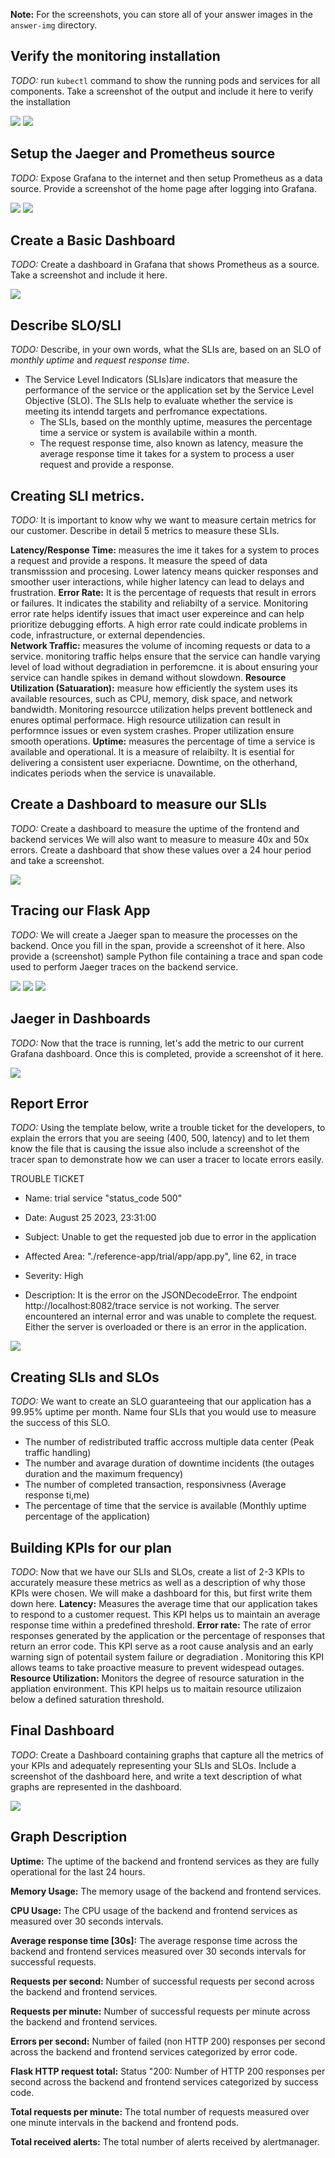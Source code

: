 **Note:** For the screenshots, you can store all of your answer images in the `answer-img` directory.

## Verify the monitoring installation

*TODO:* run `kubectl` command to show the running pods and services for all components. Take a screenshot of the output and include it here to verify the installation

![](answer_img/all_pods.png)
![](anwer_img/all_services.png)

## Setup the Jaeger and Prometheus source
*TODO:* Expose Grafana to the internet and then setup Prometheus as a data source. Provide a screenshot of the home page after logging into Grafana.

![](answer_img/exposing_Grafana.png)
![](answer_img/Grafana_home_page.png)

## Create a Basic Dashboard
*TODO:* Create a dashboard in Grafana that shows Prometheus as a source. Take a screenshot and include it here.

![](answer_img/basic_dashboard.png)

## Describe SLO/SLI
*TODO:* Describe, in your own words, what the SLIs are, based on an SLO of *monthly uptime* and *request response time*.

 * The Service Level Indicators (SLIs)are  indicators that measure the performance of the service or the application set by  the Service Level Objective (SLO). The SLIs help to evaluate whether the service is meeting its intendd targets and perfromance expectations. 
    * The SLIs, based on the monthly uptime,  measures the  percentage time a service or system is availabile within a month.  
    * The request response time, also known as latency, measure the average response time it takes for a system to process a user request and provide a response. 

## Creating SLI metrics.
*TODO:* It is important to know why we want to measure certain metrics for our customer. Describe in detail 5 metrics to measure these SLIs. 

**Latency/Response Time:** measures the ime it takes for a system to proces a request and provide a respons. It measure the speed of data transmisssion and procesing. Lower latency means quicker responses and  smoother user interactions, while higher latency can lead to delays and frustration.
**Error Rate:** It is the percentage of requests that result in errors or failures. It indicates the stability and reliabilty of a service. Monitoring error rate helps identify issues that imact user expereince and can help prioritize debugging efforts. A high error rate could indicate problems in code, infrastructure, or external dependencies.  
**Network Traffic:** measures the volume of incoming requests or data to a service. monitoring traffic helps ensure that the service can handle varying level of load without degradiation in perforemcne. it is about ensuring your service can handle spikes in demand without slowdown. 
**Resource Utilization (Satuaration):** measure how efficiently the system uses its available resources, such as CPU, memory, disk space, and network bandwidth. Monitoring resourcce utilization helps prevent bottleneck and enures optimal performace. High resource utilization can result in performnce issues or even system crashes. Proper utilization ensure smooth operations. 
**Uptime:** measures the percentage of time a service is available and operational. It is a measure of relaibilty. It is esential for delivering a consistent user experiacne. Downtime, on the otherhand, indicates periods when the service is unavailable. 

## Create a Dashboard to measure our SLIs
*TODO:* Create a dashboard to measure the uptime of the frontend and backend services We will also want to measure to measure 40x and 50x errors. Create a dashboard that show these values over a 24 hour period and take a screenshot.

![](answer_img/SLIs.png)

## Tracing our Flask App
*TODO:*  We will create a Jaeger span to measure the processes on the backend. Once you fill in the span, provide a screenshot of it here. Also provide a (screenshot) sample Python file containing a trace and span code used to perform Jaeger traces on the backend service.

![](answer_img/jaeger_span_my-api.png)
![](answer_img/jaeger_span_my_api_2.png)
![](answer_img/python_span_code.png)


## Jaeger in Dashboards
*TODO:* Now that the trace is running, let's add the metric to our current Grafana dashboard. Once this is completed, provide a screenshot of it here.

![](answer_img/jaeger_trace.png)

## Report Error
*TODO:* Using the template below, write a trouble ticket for the developers, to explain the errors that you are seeing (400, 500, latency) and to let them know the file that is causing the issue also include a screenshot of the tracer span to demonstrate how we can user a tracer to locate errors easily.

TROUBLE TICKET

* Name: trial service "status_code 500"

* Date: August 25 2023, 23:31:00

* Subject: Unable to get the requested job due to error in the application

* Affected Area:  "./reference-app/trial/app/app.py", line 62, in trace

* Severity: High

* Description: It is the error on the JSONDecodeError. The endpoint http://localhost:8082/trace service is not working. The server encountered an internal error and was unable to complete the request. Either the server is overloaded or there is an error in the application. 

![](answer_img/trial_trace-error-.png)

## Creating SLIs and SLOs
*TODO:* We want to create an SLO guaranteeing that our application has a 99.95% uptime per month. Name four SLIs that you would use to measure the success of this SLO.

* The number of redistributed traffic accross multiple data center (Peak traffic handling)
* The number and avarage duration of downtime incidents (the outages duration and the maximum frequency)
* The number of completed transaction, responsivness (Average response ti,me)
* The percentage of time that the service is available (Monthly uptime percentage of the application)

## Building KPIs for our plan
*TODO*: Now that we have our SLIs and SLOs, create a list of 2-3 KPIs to accurately measure these metrics as well as a description of why those KPIs were chosen. We will make a dashboard for this, but first write them down here.
**Latency:** Measures the average time that our application takes to respond to a customer request. This KPI helps us to maintain an average response time within a predefined threshold.
**Error rate:** The rate of error responses generated by the application or the percentage of responses that return an error code. This KPI serve as a root cause analysis and an early warning sign of potentail system failure or degradiation . Monitoring this KPI allows teams to take proactive measure to prevent widespead outages. 
**Resource Utilization:** Monitors the degree of resource saturation in the appliation environment. This KPI helps us to maitain resource utilizaion below a defined saturation threshold. 
## Final Dashboard
*TODO*: Create a Dashboard containing graphs that capture all the metrics of your KPIs and adequately representing your SLIs and SLOs. Include a screenshot of the dashboard here, and write a text description of what graphs are represented in the dashboard.  

![](answer_img/Final%20dashboard.png)

## Graph Description
**Uptime:** The uptime of the backend and frontend services as they are fully operational for the last 24 hours.

**Memory Usage:** The memory usage of the backend and frontend services.

**CPU Usage:** The CPU usage of the backend and frontend services as measured over 30 seconds intervals.

**Average response time [30s]:** The average response time across the backend and frontend services measured over 30 seconds intervals for successful requests.

**Requests per second:** Number of successful requests per second across the backend and frontend services.

**Requests per minute:** Number of successful requests per minute across the backend and frontend services.

**Errors per second:** Number of failed (non HTTP 200) responses per second across the backend and frontend services categorized by error code.

**Flask HTTP request total:** Status "200:  Number of  HTTP 200 responses per second across the backend and frontend services categorized by success code.

**Total requests per minute:** The total number of requests measured over one minute intervals in the backend and frontend pods.

**Total received alerts:** The total number of alerts received by alertmanager.